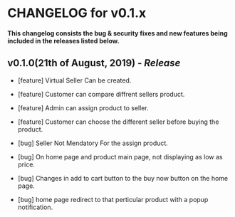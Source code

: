 # CHANGELOG for v0.1.x

#### This changelog consists the bug & security fixes and new features being included in the releases listed below.

## **v0.1.0(21th of August, 2019)** - *Release*

* [feature] Virtual Seller Can be created.

* [feature] Customer can compare diffrent sellers product.

* [feature] Admin can assign product to seller.

* [feature] Customer can choose the different seller before buying the product.

* [bug] Seller Not Mendatory For the assign product.

* [bug] On home page and product main page, not displaying as low as price.

* [bug] Changes in add to cart button to the buy now button on the home page.

* [bug] home page redirect to that perticular product with a popup notification.


